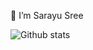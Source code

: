 👋 I’m Sarayu Sree


![Github stats](https://github-readme-stats.vercel.app/api?username=sarayusreeyadavpadala)
